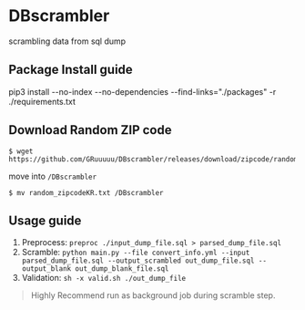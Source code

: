 # DBscrambler
scrambling data from sql dump

## Package Install guide
pip3 install --no-index --no-dependencies --find-links="./packages" -r ./requirements.txt

## Download Random ZIP code
~~~
$ wget https://github.com/GRuuuuu/DBscrambler/releases/download/zipcode/random_zipcodeKR.txt
~~~

move into `/DBscrambler`
~~~
$ mv random_zipcodeKR.txt /DBscrambler
~~~

## Usage guide

1. Preprocess: `preproc ./input_dump_file.sql > parsed_dump_file.sql`
2. Scramble: `python main.py --file convert_info.yml --input parsed_dump_file.sql --output_scrambled out_dump_file.sql --output_blank out_dump_blank_file.sql`
3. Validation: `sh -x valid.sh ./out_dump_file`

> Highly Recommend run as background job during scramble step.